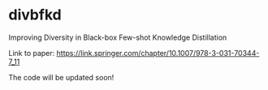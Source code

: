 # divbfkd
Improving Diversity in Black-box Few-shot Knowledge Distillation

Link to paper: https://link.springer.com/chapter/10.1007/978-3-031-70344-7_11

The code will be updated soon!